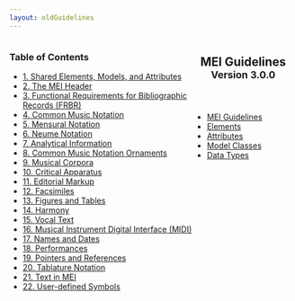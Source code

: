 ```yaml
---
layout: oldGuidelines
---
```

<div>
   <article class="page type-page status-publish hentry">
      <div class="entry-content">
         <div class="panel-grid">
            <div class="panel-grid-cell" style="width: 65%; float: left;">
               <div class="panel widget widget_text panel-first-child panel-last-child">
                  <h3 class="widget-title">Table of Contents</h3>
                  <div class="textwidget">
                     <ul class="guidelinesList">
                        <li>
                           <a class="module" href="/documentation/3.0.0/shared">
                              <span class="no">1.</span>
                              <span class="title">Shared Elements, Models, and Attributes</span>
                           </a>
                        </li>
                        <li>
                           <a class="module" href="/documentation/3.0.0/header">
                              <span class="no">2.</span>
                              <span class="title">The MEI Header</span>
                           </a>
                        </li>
                        <li>
                           <a class="module" href="/documentation/3.0.0/FRBR">
                              <span class="no">3.</span>
                              <span class="title">Functional Requirements for Bibliographic Records (FRBR)</span>
                           </a>
                        </li>
                        <li>
                           <a class="module" href="/documentation/3.0.0/cmn">
                              <span class="no">4.</span>
                              <span class="title">Common Music Notation</span>
                           </a>
                        </li>
                        <li>
                           <a class="module" href="/documentation/3.0.0/mensural">
                              <span class="no">5.</span>
                              <span class="title">Mensural Notation</span>
                           </a>
                        </li>
                        <li>
                           <a class="module" href="/documentation/3.0.0/neumes">
                              <span class="no">6.</span>
                              <span class="title">Neume Notation</span>
                           </a>
                        </li>
                        <li>
                           <a class="module" href="/documentation/3.0.0/analysis">
                              <span class="no">7.</span>
                              <span class="title">Analytical Information</span>
                           </a>
                        </li>
                        <li>
                           <a class="module" href="/documentation/3.0.0/cmnOrnaments">
                              <span class="no">8.</span>
                              <span class="title">Common Music Notation Ornaments</span>
                           </a>
                        </li>
                        <li>
                           <a class="module" href="/documentation/3.0.0/corpus">
                              <span class="no">9.</span>
                              <span class="title">Musical Corpora</span>
                           </a>
                        </li>
                        <li>
                           <a class="module" href="/documentation/3.0.0/critApp">
                              <span class="no">10.</span>
                              <span class="title">Critical Apparatus</span>
                           </a>
                        </li>
                        <li>
                           <a class="module" href="/documentation/3.0.0/editTrans">
                              <span class="no">11.</span>
                              <span class="title">Editorial Markup</span>
                           </a>
                        </li>
                        <li>
                           <a class="module" href="/documentation/3.0.0/facsimiles">
                              <span class="no">12.</span>
                              <span class="title">Facsimiles</span>
                           </a>
                        </li>
                        <li>
                           <a class="module" href="/documentation/3.0.0/figTable">
                              <span class="no">13.</span>
                              <span class="title">Figures and Tables</span>
                           </a>
                        </li>
                        <li>
                           <a class="module" href="/documentation/3.0.0/harmony">
                              <span class="no">14.</span>
                              <span class="title">Harmony</span>
                           </a>
                        </li>
                        <li>
                           <a class="module" href="/documentation/3.0.0/lyricsDesc">
                              <span class="no">15.</span>
                              <span class="title">Vocal Text</span>
                           </a>
                        </li>
                        <li>
                           <a class="module" href="/documentation/3.0.0/midiGuidelines">
                              <span class="no">16.</span>
                              <span class="title">Musical Instrument Digital Interface (MIDI)</span>
                           </a>
                        </li>
                        <li>
                           <a class="module" href="/documentation/3.0.0/namesDates">
                              <span class="no">17.</span>
                              <span class="title">Names and Dates</span>
                           </a>
                        </li>
                        <li>
                           <a class="module" href="/documentation/3.0.0/performances">
                              <span class="no">18.</span>
                              <span class="title">Performances</span>
                           </a>
                        </li>
                        <li>
                           <a class="module" href="/documentation/3.0.0/ptrRef">
                              <span class="no">19.</span>
                              <span class="title">Pointers and References</span>
                           </a>
                        </li>
                        <li>
                           <a class="module" href="/documentation/3.0.0/tablature">
                              <span class="no">20.</span>
                              <span class="title">Tablature Notation</span>
                           </a>
                        </li>
                        <li>
                           <a class="module" href="/documentation/3.0.0/text">
                              <span class="no">21.</span>
                              <span class="title">Text in MEI</span>
                           </a>
                        </li>
                        <li>
                           <a class="module" href="/documentation/3.0.0/userSymbols">
                              <span class="no">22.</span>
                              <span class="title">User-defined Symbols</span>
                           </a>
                        </li>
                     </ul>
                  </div>
               </div>
            </div>
            <div class="panel-grid-cell" style="width: 35%; float: left;">
               <div class="panel widget widget_text panel-first-child panel-last-child">
                  <header class="entry-header">
                     <h1 class="entry-title">
                        MEI Guidelines 
                        <small>Version 3.0.0</small>
                     </h1>
                  </header>
                  <div class="textwidget">
                     <ul class="guidelinesList">
                        <li>
                           <a class="guidelines_mainLink" href="/documentation/3.0.0/chapters">MEI Guidelines</a>
                        </li>
                        <li>
                           <a class="guidelines_mainLink" href="/documentation/3.0.0/elements">Elements</a>
                        </li>
                        <li>
                           <a class="guidelines_mainLink" href="/documentation/3.0.0/atts">Attributes</a>
                        </li>
                        <li>
                           <a class="guidelines_mainLink" href="/documentation/3.0.0/models">Model Classes</a>
                        </li>
                        <li>
                           <a class="guidelines_mainLink" href="/documentation/3.0.0/data">Data Types</a>
                        </li>
                     </ul>
                  </div>
               </div>
            </div>
         </div>
      </div>
   </article>
</div>